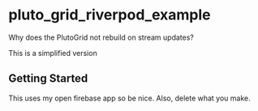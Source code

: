 # pluto_grid_riverpod_example

Why does the PlutoGrid not rebuild on stream updates?

This is a simplified version 
## Getting Started

This uses my open firebase app so be nice.  Also, delete what you make.